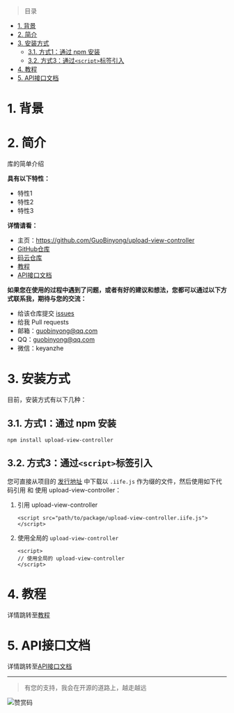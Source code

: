 [教程]: ./doc/教程.md
[API接口文档]: ./doc/api/index.md

[GitHub仓库]: https://github.com/GuoBinyong/upload-view-controller
[发行地址]: https://github.com/GuoBinyong/upload-view-controller/releases
[issues]: https://github.com/GuoBinyong/upload-view-controller/issues

[码云仓库]: https://gitee.com/guobinyong/upload-view-controller



> 目录

- [1. 背景](#1-背景)
- [2. 简介](#2-简介)
- [3. 安装方式](#3-安装方式)
  - [3.1. 方式1：通过 npm 安装](#31-方式1通过-npm-安装)
  - [3.2. 方式3：通过`<script>`标签引入](#32-方式3通过script标签引入)
- [4. 教程](#4-教程)
- [5. API接口文档](#5-api接口文档)



# 1. 背景

# 2. 简介
库的简单介绍

**具有以下特性：**  
- 特性1
- 特性2
- 特性3

**详情请看：**  
- 主页：<https://github.com/GuoBinyong/upload-view-controller>
- [GitHub仓库][]
- [码云仓库][]
- [教程][]
- [API接口文档][]


**如果您在使用的过程中遇到了问题，或者有好的建议和想法，您都可以通过以下方式联系我，期待与您的交流：**
- 给该仓库提交 [issues][]
- 给我 Pull requests
- 邮箱：<guobinyong@qq.com>
- QQ：guobinyong@qq.com
- 微信：keyanzhe





# 3. 安装方式
目前，安装方式有以下几种：


## 3.1. 方式1：通过 npm 安装
```
npm install upload-view-controller
```




## 3.2. 方式3：通过`<script>`标签引入
您可直接从项目的 [发行地址][] 中下载以 `.iife.js` 作为缀的文件，然后使用如下代码引用 和 使用 upload-view-controller：


1. 引用 upload-view-controller
   ```
   <script src="path/to/package/upload-view-controller.iife.js"></script>
   ```
   
2. 使用全局的 `upload-view-controller`
   ```
   <script>
   // 使用全局的 upload-view-controller
   </script>
   ```

# 4. 教程
详情跳转至[教程][]

# 5. API接口文档
详情跳转至[API接口文档][]



--------------------

> 有您的支持，我会在开源的道路上，越走越远

![赞赏码](https://i.loli.net/2020/04/08/PGsAEqdJCin1oQL.jpg)